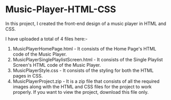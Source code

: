 # Music-Player-HTML-CSS
In this project, I created the front-end design of a music player in HTML and CSS.

I have uploaded a total of 4 files here:-

   1. MusicPlayerHomePage.html - It consists of the Home Page's HTML code of the Music Player.
   2. MusicPlayerSinglePlaylistScreen.html - It consists of the Single Playlist Screen's HTML code of the Music Player.
   3. MusicPlayerStyle.css - It consists of the styling for both the HTML pages in CSS.
   4. MusicPlayerProject.zip - It is a zip file that consists of all the required images along with the HTML and CSS files for the project to work properly. If you want to view the project, download this file only.
